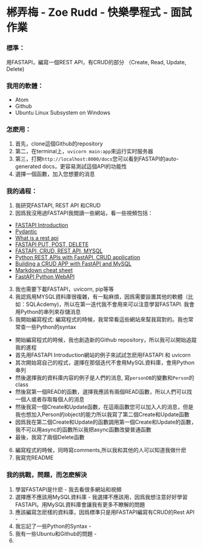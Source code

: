 # 郴弄梅 - Zoe Rudd - 快樂學程式 - 面試作業
### 標準：
用FASTAPI，編寫一個REST API，有CRUD的部分 （Create, Read, Update, Delete)

### 我用的軟體：
  - Atom
  - Github
  - Ubuntu Linux Subsystem on Windows

### 怎麽用：
1. 首先，clone這個Github的repository
2. 第二，在terminal上，`uvicorn main:app`來运行实时服务器
3. 第三，打開`http://localhost:8000/docs`您可以看到FASTAPI的auto-generated docs，更容易測試這個API的功能性
4. 選擇一個函數，加入您想要的消息

### 我的過程：

1. 我研究FASTAPI, REST API 和CRUD
2. 因爲我沒用過FASTAPI我閲讀一些網站，看一些視頻包括：
  - [FASTAPI Introduction](https://fastapi.tiangolo.com/tutorial/first-steps/)
  - [Pydantic](https://pydantic-docs.helpmanual.io/)
  - [What is a rest api](https://www.redhat.com/en/topics/api/what-is-a-rest-api)
  - [FASTAPI PUT, POST, DELETE](https://www.youtube.com/watch?v=tpT48Rpt-Ww)
  - [FASTAPI, CRUD, REST API, MYSQL](https://www.youtube.com/watch?v=4Zy90rd0bkU)
  - [Python REST APIs with FastAPI, CRUD application](https://dev.to/xarala221/python-rest-apis-with-fastapi-crud-application-9kc)
  - [Building a CRUD APP with FastAPI and MySQL](https://blog.balasundar.com/building-a-crud-app-with-fastapi-and-mysql)
  - [Markdown cheat sheet](https://www.markdownguide.org/cheat-sheet/)
  - [FastAPI Python WebAPI](https://realpython.com/fastapi-python-web-apis/)

3. 我也需要下載FASTAPI，uvicorn, pip等等
4. 我認爲用MYSQL資料庫很複雜，有一點麻煩，因爲需要設置其他的軟體（比如：SQLAcdemy)，所以在第一迭代我不會用來可以注意學習FASTAPI. 我會用Python的串列來存儲消息
5. 我開始編寫程式: 編寫程式的時候，我常常看這些網站來幫我寫對的。我也常常查一些Python的syntax
  - 開始編寫程式的時候，我也創造新的Github repository，所以我可以開始追蹤我的進程
  - 首先用FASTAPI Introduction網站的例子來試試怎麽用FASTAPI 和 uvicorn
  - 其次開始寫自己的程式，選擇在那個迭代不會用MySQL資料庫，會用Python串列
  - 然後選擇我的資料庫内容的例子是人們的消息, 寫`personDB`的變數和`Person`的class
  - 然後寫第一個READ的函數，選擇我應該有兩個READ函數，所以人們可以找一個人或者存取每個人的消息
  - 然後我寫一個Create和Update函數，在這兩函數您可以加入人的消息，但是我也想加入Person的object的能力所以我寫了第二個Create和Update函數
  - 因爲我在第二個Create和Update的函數調用第一個Create和Update的函數，我不可以用async的函數所以我把async函數改變普通函數
  - 最後，我寫了兩個Delete函數
6. 編寫程式的時候，同時寫comments,所以我和其他的人可以知道我做什麽
7. 我寫完README

### 我的挑戰，問題，而怎麽解決
1. 學習FASTAPI是什麽 - 我去看很多網站和視頻
2. 選擇應不應該用MySQL資料庫 - 我選擇不應該用，因爲我想注意好好學習FASTAPI。用MySQL資料庫會讓我有更多不瞭解的問題
3. 應該編寫怎麽樣的資料庫，因爲標準只是用FASTAPI編寫有CRUD的Rest API -
4. 我忘記了一些Python的Syntax -
5. 我有一些Ubuntu和Github的問題 -
6.
